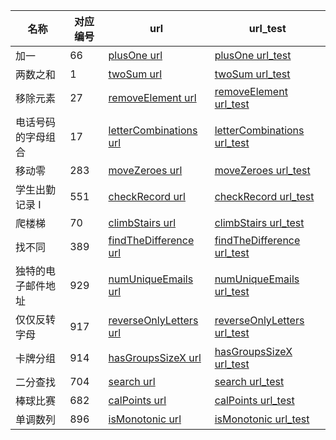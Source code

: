 名称 | 对应编号|url| url_test
---|---|---|---
加一|66|[plusOne url](https://github.com/huangxiaoxi0606/leetCode3/blob/master/plusOne/plusOne.php)|[ plusOne url_test](https://github.com/huangxiaoxi0606/leetCode3/blob/master/plusOne/test.php)
两数之和|1 |[twoSum url](https://github.com/huangxiaoxi0606/leetCode3/blob/master/twoSum/twoSum.php) | [twoSum url_test](https://github.com/huangxiaoxi0606/leetCode3/blob/master/twoSum/test.php)
移除元素|27 |[removeElement url](https://github.com/huangxiaoxi0606/leetCode3/blob/master/RemoveElement/RemoveElement.php) | [removeElement url_test](https://github.com/huangxiaoxi0606/leetCode3/blob/master/RemoveElement/test.php)
电话号码的字母组合|17 |[letterCombinations url](https://github.com/huangxiaoxi0606/leetCode3/blob/master/LetterCombinationsOfAPhoneNumber/LetterCombinationsOfAPhoneNumber.php) | [letterCombinations url_test](https://github.com/huangxiaoxi0606/leetCode3/blob/master/LetterCombinationsOfAPhoneNumber/test.php)
移动零|283 |[moveZeroes url](https://github.com/huangxiaoxi0606/leetCode3/blob/master/moveZeroes/moveZeroes.php) | [moveZeroes url_test](https://github.com/huangxiaoxi0606/leetCode3/blob/master/moveZeroes/test.php)
学生出勤记录 I|551 |[checkRecord url](https://github.com/huangxiaoxi0606/leetCode3/blob/master/checkRecord/checkRecord.php) | [checkRecord url_test](https://github.com/huangxiaoxi0606/leetCode3/blob/master/checkRecord/test.php)
爬楼梯 |70 |[climbStairs url](https://github.com/huangxiaoxi0606/leetCode3/blob/master/climbStairs/climbStairs.php) | [climbStairs url_test](https://github.com/huangxiaoxi0606/leetCode3/blob/master/climbStairs/test.php)
找不同 |389 |[findTheDifference url](https://github.com/huangxiaoxi0606/leetCode3/blob/master/findTheDifference/findTheDifference.php) | [findTheDifference url_test](https://github.com/huangxiaoxi0606/leetCode3/blob/master/findTheDifference/test.php)
独特的电子邮件地址 |929 |[numUniqueEmails url](https://github.com/huangxiaoxi0606/leetCode3/blob/master/numUniqueEmails/numUniqueEmails.php) | [numUniqueEmails url_test](https://github.com/huangxiaoxi0606/leetCode3/blob/master/numUniqueEmails/test.php)
仅仅反转字母 |917 |[reverseOnlyLetters url](https://github.com/huangxiaoxi0606/leetCode3/blob/master/reverseOnlyLetters/reverseOnlyLetters.php) | [reverseOnlyLetters url_test](https://github.com/huangxiaoxi0606/leetCode3/blob/master/reverseOnlyLetters/test.php)
卡牌分组|914|[hasGroupsSizeX url](https://github.com/huangxiaoxi0606/leetCode3/blob/master/hasGroupsSizeX/hasGroupsSizeX.php) | [hasGroupsSizeX url_test](https://github.com/huangxiaoxi0606/leetCode3/blob/master/hasGroupsSizeX/test.php)
二分查找|704|[search url](https://github.com/huangxiaoxi0606/leetCode3/blob/master/search/search.php) | [search url_test](https://github.com/huangxiaoxi0606/leetCode3/blob/master/search/test.php)
棒球比赛|682|[calPoints url](https://github.com/huangxiaoxi0606/leetCode3/blob/master/calPoints/calPoints.php) | [calPoints url_test](https://github.com/huangxiaoxi0606/leetCode3/blob/master/calPoints/test.php)
单调数列|896|[isMonotonic url](https://github.com/huangxiaoxi0606/leetCode3/blob/master/isMonotonic/isMonotonic.php) | [isMonotonic url_test](https://github.com/huangxiaoxi0606/leetCode3/blob/master/isMonotonic/test.php)